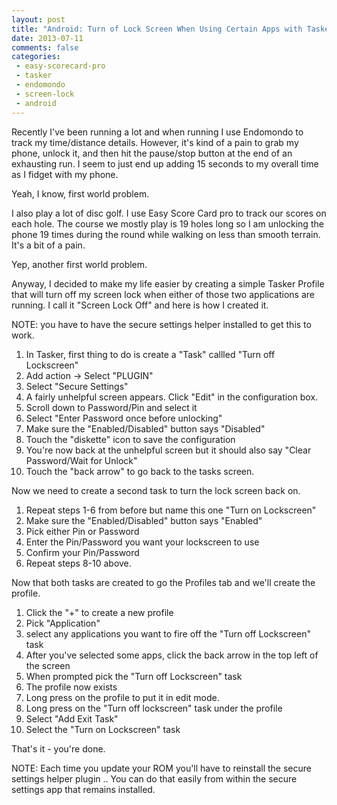 ```yaml
---
layout: post
title: "Android: Turn of Lock Screen When Using Certain Apps with Tasker"
date: 2013-07-11
comments: false
categories:
 - easy-scorecard-pro
 - tasker
 - endomondo
 - screen-lock
 - android
---
```

Recently I've been running a lot and when running I use Endomondo to track my
time/distance details.  However, it's kind of a pain to grab my phone, unlock
it, and then hit the pause/stop button at the end of an exhausting run.  I
seem to just end up adding 15 seconds to my overall time as I fidget with my
phone.  
  
Yeah, I know, first world problem.  
  
I also play a lot of disc golf.  I use Easy Score Card pro to track our scores
on each hole.  The course we mostly play is 19 holes long so I am unlocking
the phone 19 times during the round while walking on less than smooth terrain.
It's a bit of a pain.  
  
Yep, another first world problem.  
  
Anyway, I decided to make my life easier by creating a simple Tasker Profile
that will turn off my screen lock when either of those two applications are
running.  I call it "Screen Lock Off" and here is how I created it.  
  
NOTE: you have to have the secure settings helper installed to get this to
work.  
  
  

  1. In Tasker, first thing to do is create a "Task" callled "Turn off Lockscreen"
  2. Add action -> Select "PLUGIN"
  3. Select "Secure Settings"
  4. A fairly unhelpful screen appears.  Click "Edit" in the configuration box.
  5. Scroll down to Password/Pin and select it
  6. Select "Enter Password once before unlocking"
  7. Make sure the "Enabled/Disabled" button says "Disabled"
  8. Touch the "diskette" icon to save the configuration
  9. You're now back at the unhelpful screen but it should also say "Clear Password/Wait for Unlock"
  10. Touch the "back arrow" to go back to the tasks screen.

Now we need to create a second task to turn the lock screen back on.

  1. Repeat steps 1-6 from before but name this one "Turn on Lockscreen"
  2. Make sure the "Enabled/Disabled" button says "Enabled"
  3. Pick either Pin or Password
  4. Enter the Pin/Password you want your lockscreen to use
  5. Confirm your Pin/Password
  6. Repeat steps 8-10 above.

Now that both tasks are created to go the Profiles tab and we'll create the
profile.

  1. Click the "+" to create a new profile
  2. Pick "Application"
  3. select any applications you want to fire off the "Turn off Lockscreen" task
  4. After you've selected some apps, click the back arrow in the top left of the screen
  5. When prompted pick the "Turn off Lockscreen" task
  6. The profile now exists
  7. Long press on the profile to put it in edit mode.
  8. Long press on the "Turn off lockscreen" task under the profile
  9. Select "Add Exit Task"
  10. Select the "Turn on Lockscreen" task

That's it - you're done.  

  

NOTE: Each time you update your ROM you'll have to reinstall the secure
settings helper plugin .. You can do that easily from within the secure
settings app that remains installed.

